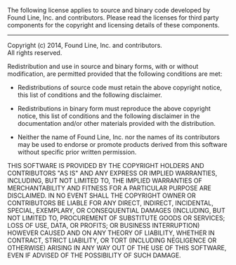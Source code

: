 The following license applies to source and binary code developed by Found Line, Inc. 
and contributors. Please read the licenses for third party components for the copyright 
and licensing details of these components.

---

Copyright (c) 2014, Found Line, Inc. and contributors.  
All rights reserved.

Redistribution and use in source and binary forms, with or without modification, 
are permitted provided that the following conditions are met:

* Redistributions of source code must retain the above copyright notice, this list 
  of conditions and the following disclaimer.

* Redistributions in binary form must reproduce the above copyright notice, this 
  list of conditions and the following disclaimer in the documentation and/or other 
  materials provided with the distribution.

* Neither the name of Found Line, Inc. nor the names of its contributors may be 
  used to endorse or promote products derived from this software without specific 
  prior written permission.

THIS SOFTWARE IS PROVIDED BY THE COPYRIGHT HOLDERS AND CONTRIBUTORS "AS IS" AND 
ANY EXPRESS OR IMPLIED WARRANTIES, INCLUDING, BUT NOT LIMITED TO, THE IMPLIED WARRANTIES 
OF MERCHANTABILITY AND FITNESS FOR A PARTICULAR PURPOSE ARE DISCLAIMED. IN NO EVENT 
SHALL THE COPYRIGHT OWNER OR CONTRIBUTORS BE LIABLE FOR ANY DIRECT, INDIRECT, INCIDENTAL, 
SPECIAL, EXEMPLARY, OR CONSEQUENTIAL DAMAGES (INCLUDING, BUT NOT LIMITED TO, PROCUREMENT 
OF SUBSTITUTE GOODS OR SERVICES; LOSS OF USE, DATA, OR PROFITS; OR BUSINESS INTERRUPTION) 
HOWEVER CAUSED AND ON ANY THEORY OF LIABILITY, WHETHER IN CONTRACT, STRICT LIABILITY, 
OR TORT (INCLUDING NEGLIGENCE OR OTHERWISE) ARISING IN ANY WAY OUT OF THE USE OF 
THIS SOFTWARE, EVEN IF ADVISED OF THE POSSIBILITY OF SUCH DAMAGE.
